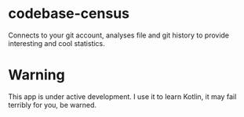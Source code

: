 # codebase-census
Connects to your git account, analyses file and git history to provide interesting and cool statistics.

# Warning
This app is under active development. I use it to learn Kotlin, it may fail terribly for you, be warned.